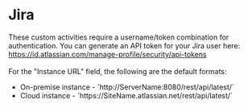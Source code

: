 <h1>Jira</h1>
These custom activities require a username/token combination for authentication.  You can generate an API token for your Jira user here: <a href="https://id.atlassian.com/manage-profile/security/api-tokens">https://id.atlassian.com/manage-profile/security/api-tokens</a>
<br><br>
For the "Instance URL" field, the following are the default formats:
<br>
<ul>
<li>On-premise instance - `http://ServerName:8080/rest/api/latest/`</li>
<li>Cloud instance - `https://SiteName.atlassian.net/rest/api/latest/`</li>
</ul>
